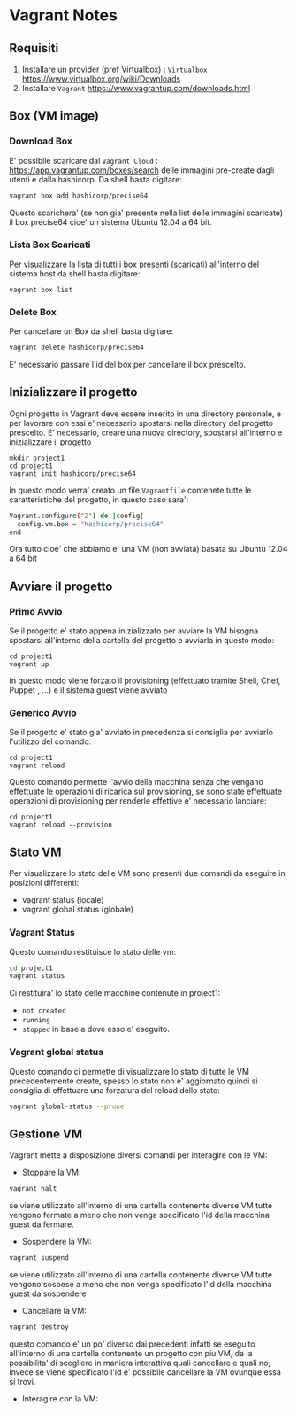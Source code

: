# Vagrant Notes

## Requisiti

1. Installare un provider (pref Virtualbox) : `Virtualbox`
https://www.virtualbox.org/wiki/Downloads
2. Installare `Vagrant` https://www.vagrantup.com/downloads.html

## Box (VM image)

### Download Box
E' possibile scaricare dal `Vagrant Cloud` :
https://app.vagrantup.com/boxes/search delle immagini pre-create dagli
utenti e dalla hashicorp. Da shell basta digitare:
```sh
vagrant box add hashicorp/precise64
``` 
Questo scarichera' (se non gia' presente nella list delle immagini
scaricate) il box precise64 cioe' un sistema Ubuntu 12.04 a 64 bit.

### Lista Box Scaricati  
Per visualizzare la lista di tutti i box presenti (scaricati) all'interno del sistema host da shell basta digitare:  
```
vagrant box list
```

### Delete Box
Per cancellare un Box da shell basta digitare:  
```sh
vagrant delete hashicorp/precise64
```
E' necessario passare l'id del box per cancellare il box prescelto.  

## Inizializzare il progetto  
Ogni progetto in Vagrant deve essere inserito in una directory personale,
e per lavorare con essi e' necessario spostarsi nella directory del
progetto prescelto.  E' necessario, creare una nuova directory, spostarsi
all'interno e inizializzare il progetto
```
mkdir project1
cd project1
vagrant init hashicorp/precise64
```
In questo modo verra' creato un file `Vagrantfile` contenete tutte le
caratteristiche del progetto, in questo caso sara':
```sh
Vagrant.configure("2") do |config|
  config.vm.box = "hashicorp/precise64"
end
```
Ora tutto cioe' che abbiamo e' una VM (non avviata) basata su Ubuntu 12.04 a 64 bit

## Avviare il progetto

### Primo Avvio
Se il progetto e' stato appena inizializzato per avviare la VM bisogna
spostarsi all'interno della cartella del progetto e avviarla in questo
modo:
```
cd project1
vagrant up
```
In questo modo viene forzato il provisioning (effettuato tramite Shell,
Chef, Puppet , ...) e il sistema guest viene avviato

### Generico Avvio
Se il progetto e' stato gia' avviato in precedenza si consiglia per
avviarlo l'utilizzo del comando:
```
cd project1
vagrant reload
```
Questo comando permette l'avvio della macchina senza che vengano
effettuate le operazioni di ricarica sul provisioning, se sono state
effettuate operazioni di provisioning per renderle effettive e'
necessario lanciare:
```
cd project1
vagrant reload --provision
```

## Stato VM
Per visualizzare lo stato delle VM sono presenti due comandi da eseguire
in posizioni differenti:
- vagrant status (locale)
- vagrant global status (globale)

### Vagrant Status

Questo comando restituisce lo stato delle vm:
```sh
cd project1
vagrant status
```
Ci restituira' lo stato delle macchine contenute in project1:
- `not created`
- `running`
- `stopped` 
in base a dove esso e' eseguito.

### Vagrant global status

Questo comando ci permette di visualizzare lo stato di tutte le VM
precedentemente create, spesso lo stato non e' aggiornato quindi si
consiglia di effettuare una forzatura del reload dello stato:
```sh
vagrant global-status --prune
```

## Gestione VM

Vagrant mette a disposizione diversi comandi per interagire con le VM:
- Stoppare la VM:
```sh
vagrant halt
```
se viene utilizzato all'interno di una cartella contenente diverse
VM tutte vengono fermate a meno che non venga specificato l'id della
macchina guest da fermare.

- Sospendere la VM:
```sh
vagrant suspend
```
se viene utilizzato all'interno di una cartella contenente diverse
VM tutte vengono sospese a meno che non venga specificato l'id della
macchina guest da sospendere

- Cancellare la VM:
```sh
vagrant destroy
```
questo comando e' un po' diverso dai precedenti infatti se eseguito
all'interno di una cartella contenente un progetto con piu VM, da la
possibilita' di scegliere in maniera interattiva quali cancellare e
quali no; invece se viene specificato l'id e' possibile cancellare la
VM ovunque essa si trovi.

- Interagire con la VM:

